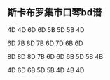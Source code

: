

## 斯卡布罗集市口琴bd谱

4D 4D 6D 6D 5B 5D 5B 4D

6D 7B 8D 7B 6D 7D 6B 6D

8D 8D 8D 7B 6D 6D 6B 5D 5B 4B

4D 6D 6B 5D 5B 4D 4B 4D